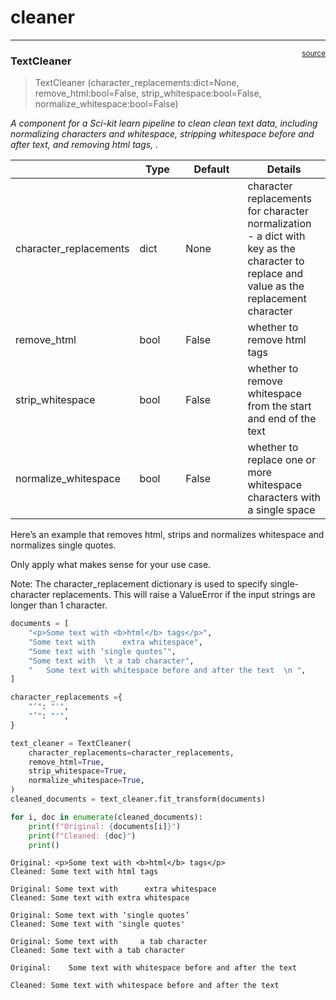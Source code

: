 # cleaner


<!-- WARNING: THIS FILE WAS AUTOGENERATED! DO NOT EDIT! -->

------------------------------------------------------------------------

<a
href="https://github.com/polsci/textplumber/blob/main/textplumber/clean.py#L13"
target="_blank" style="float:right; font-size:smaller">source</a>

### TextCleaner

>  TextCleaner (character_replacements:dict=None, remove_html:bool=False,
>                   strip_whitespace:bool=False,
>                   normalize_whitespace:bool=False)

*A component for a Sci-kit learn pipeline to clean clean text data,
including normalizing characters and whitespace, stripping whitespace
before and after text, and removing html tags, .*

<table>
<colgroup>
<col style="width: 6%" />
<col style="width: 25%" />
<col style="width: 34%" />
<col style="width: 34%" />
</colgroup>
<thead>
<tr>
<th></th>
<th><strong>Type</strong></th>
<th><strong>Default</strong></th>
<th><strong>Details</strong></th>
</tr>
</thead>
<tbody>
<tr>
<td>character_replacements</td>
<td>dict</td>
<td>None</td>
<td>character replacements for character normalization - a dict with key
as the character to replace and value as the replacement character</td>
</tr>
<tr>
<td>remove_html</td>
<td>bool</td>
<td>False</td>
<td>whether to remove html tags</td>
</tr>
<tr>
<td>strip_whitespace</td>
<td>bool</td>
<td>False</td>
<td>whether to remove whitespace from the start and end of the text</td>
</tr>
<tr>
<td>normalize_whitespace</td>
<td>bool</td>
<td>False</td>
<td>whether to replace one or more whitespace characters with a single
space</td>
</tr>
</tbody>
</table>

Here’s an example that removes html, strips and normalizes whitespace
and normalizes single quotes.

Only apply what makes sense for your use case.

Note: The character_replacement dictionary is used to specify
single-character replacements. This will raise a ValueError if the input
strings are longer than 1 character.

``` python
documents = [
    "<p>Some text with <b>html</b> tags</p>",
    "Some text with      extra whitespace",
    "Some text with ‘single quotes’",
    "Some text with  \t a tab character",
    "   Some text with whitespace before and after the text  \n ",
]

character_replacements ={
    "‘": "'",
    "’": "'",
}

text_cleaner = TextCleaner(
    character_replacements=character_replacements,
    remove_html=True,
    strip_whitespace=True,
    normalize_whitespace=True,
)
cleaned_documents = text_cleaner.fit_transform(documents)

for i, doc in enumerate(cleaned_documents):
    print(f"Original: {documents[i]}")
    print(f"Cleaned: {doc}")
    print()
```

    Original: <p>Some text with <b>html</b> tags</p>
    Cleaned: Some text with html tags

    Original: Some text with      extra whitespace
    Cleaned: Some text with extra whitespace

    Original: Some text with ‘single quotes’
    Cleaned: Some text with 'single quotes'

    Original: Some text with     a tab character
    Cleaned: Some text with a tab character

    Original:    Some text with whitespace before and after the text  
     
    Cleaned: Some text with whitespace before and after the text
